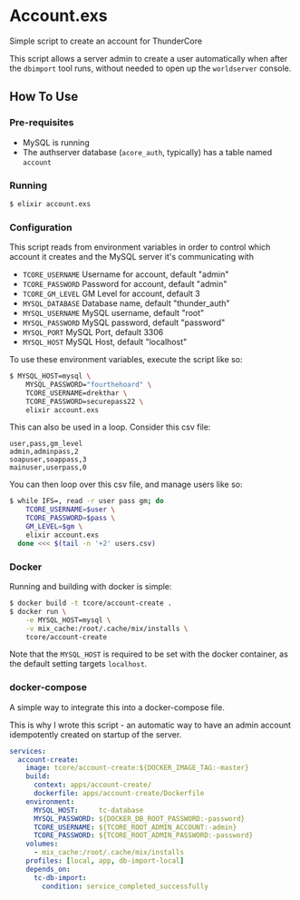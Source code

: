 # Account.exs

Simple script to create an account for ThunderCore

This script allows a server admin to create a user automatically when after the `dbimport` tool runs, without needed to open up the `worldserver` console.

## How To Use

### Pre-requisites

- MySQL is running
- The authserver database (`acore_auth`, typically) has a table named `account`

### Running

```bash
$ elixir account.exs
```

### Configuration

This script reads from environment variables in order to control which account it creates and the MySQL server it's communicating with


- `TCORE_USERNAME` Username for account, default "admin"
- `TCORE_PASSWORD` Password for account, default "admin"
- `TCORE_GM_LEVEL` GM Level for account, default 3
- `MYSQL_DATABASE` Database name, default "thunder_auth"
- `MYSQL_USERNAME` MySQL username, default "root"
- `MYSQL_PASSWORD` MySQL password, default "password"
- `MYSQL_PORT`     MySQL Port, default 3306
- `MYSQL_HOST`     MySQL Host, default "localhost"

To use these environment variables, execute the script like so:

```bash
$ MYSQL_HOST=mysql \
    MYSQL_PASSWORD="fourthehoard" \
    TCORE_USERNAME=drekthar \
    TCORE_PASSWORD=securepass22 \
    elixir account.exs
```

This can also be used in a loop. Consider this csv file:

```csv
user,pass,gm_level
admin,adminpass,2
soapuser,soappass,3
mainuser,userpass,0
```

You can then loop over this csv file, and manage users like so:

```bash
$ while IFS=, read -r user pass gm; do
    TCORE_USERNAME=$user \
    TCORE_PASSWORD=$pass \
    GM_LEVEL=$gm \
    elixir account.exs
  done <<< $(tail -n '+2' users.csv)
```

### Docker

Running and building with docker is simple:

```bash
$ docker build -t tcore/account-create .
$ docker run \
    -e MYSQL_HOST=mysql \
    -v mix_cache:/root/.cache/mix/installs \
    tcore/account-create
```

Note that the `MYSQL_HOST` is required to be set with the docker container, as the default setting targets `localhost`.

### docker-compose

A simple way to integrate this into a docker-compose file. 

This is why I wrote this script - an automatic way to have an admin account idempotently created on startup of the server. 

```yaml
services:
  account-create:
    image: tcore/account-create:${DOCKER_IMAGE_TAG:-master}
    build:
      context: apps/account-create/
      dockerfile: apps/account-create/Dockerfile
    environment:
      MYSQL_HOST:     tc-database
      MYSQL_PASSWORD: ${DOCKER_DB_ROOT_PASSWORD:-password}
      TCORE_USERNAME: ${TCORE_ROOT_ADMIN_ACCOUNT:-admin}
      TCORE_PASSWORD: ${TCORE_ROOT_ADMIN_PASSWORD:-password}
    volumes:
      - mix_cache:/root/.cache/mix/installs
    profiles: [local, app, db-import-local]
    depends_on:
      tc-db-import:
        condition: service_completed_successfully
```
